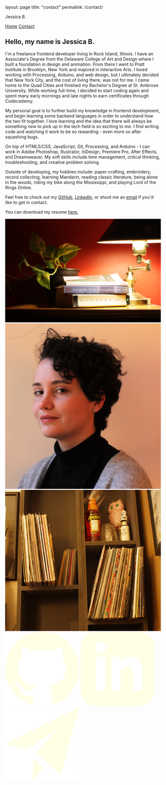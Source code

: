layout: page
title: "contact"
permalink: /contact/

<!DOCTYPE html>
<html>

  <head>
    <meta name="viewport" content="width=device-width, initial-scale=1">
    <link href="resources/css/style.css" rel="stylesheet">
    <title>Jessica B. Portfolio</title>
  </head>


  <body>
    <div class="navbar">
      <p class="name">Jessica B.</p>
      <a class="nav" href="https://jessicabeshears.github.io/portfolio_site/">Home</a>
      <a class="nav" href="https://jessicabeshears.github.io/portfolio_site/contact">Contact</a>
    </div>
    <div class="contact_display">
      <div class="bio">
        <h2>Hello, my name is Jessica B.</h2>
        <p>I&#39;m a freelance frontend developer living 
          in Rock Island, Illinois. I have an Associate&#39;s Degree from the Delaware College 
          of Art and Design where I built a foundation in design and animation. From there I 
          went to Pratt Institute in Brooklyn, New York and majored in Interactive Arts. I loved 
          working with Processing, Arduino, and web design, but I ultimately decided that 
          New York City, and the cost of living there, was not for me. I came home to the 
          Quad Cities and finished my Bachelor&#39;s Degree at St. Ambrose University. While 
          working full-time, I decided to start coding again and spent many early mornings and 
          late nights to earn certificates through Codecademy.</p>   
        <p>My personal goal is to further build my knowledge in frontend development, and 
          begin learning some backend languages in order to understand how the two fit together. 
          I love learning and the idea that there will always be something new to pick up in the 
          tech field is so exciting to me. I find writing code and watching it work to be so 
          rewarding - even more so after squashing bugs.</p>
        <p>On top of HTML5/CSS, JavaScript, Git, Processing, and Arduino - I can work in Adobe 
          Photoshop, Illustrator, InDesign, Premiere Pro, After Effects, and Dreamweaver. My soft 
          skills include time management, critical thinking, troubleshooting, and creative problem 
          solving.</p>  
        <p>Outside of developing, my hobbies include: paper-crafting, embroidery, record collecting, 
          learning Mandarin, reading classic literature, being alone in the woods, riding my bike 
          along the Mississippi, and playing Lord of the Rings Online.</p>    
        <p>Feel free to check out my <a class="contact_link" href="https://github.com/jessicabeshears">GitHub</a>, 
        <a class="contact_link" href="https://www.linkedin.com/in/jessicabeshears/">LinkedIn</a>, 
          or shoot me an <a class="contact_link" href="mailto:jessicabeshears@gmail.com">email</a> 
          if you&#39;d like to get in contact.</p>
        <p>You can download my resume <a class="contact_link" href="https://github.com/jessicabeshears/portfolio_site/blob/main/resources/css/docs/Jessica%20Beshears%20-%20Resume%20'22.pdf" download>here.</a></p>
      </div>
      <div class="photos">
        <img class="photo_st_1" src="https://raw.githubusercontent.com/jessicabeshears/portfolio_site/main/resources/css/images/books.JPG" alt="hobby photo">
        <img class="head_shot" src="https://raw.githubusercontent.com/jessicabeshears/portfolio_site/main/resources/css/images/head.jpg" alt="head shot">
        <img class="photo_st_2" src="https://raw.githubusercontent.com/jessicabeshears/portfolio_site/main/resources/css/images/records.jpg" alt="hobby photo">
      </div>
    </div>
      <div class="socials">
        <a href="https://github.com/jessicabeshears"><img class="icon" src="https://raw.githubusercontent.com/jessicabeshears/portfolio_site/main/resources/css/images/icons/iconmonstr-github-1-240.png" alt="github"></a>
        <a href="https://www.linkedin.com/in/jessicabeshears/"><img class="icon" src="https://raw.githubusercontent.com/jessicabeshears/portfolio_site/main/resources/css/images/icons/iconmonstr-linkedin-3-240.png" alt="linkedin"></a>
        <a href="mailto:jessicabeshears@gmail.com"><img class="icon" src="https://raw.githubusercontent.com/jessicabeshears/portfolio_site/main/resources/css/images/icons/iconmonstr-paper-plane-1-240.png" alt="gmail"></a>
      </div>
  </body>
</html>